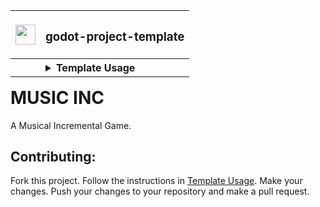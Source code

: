 <table align=right border="0">
<tr>
<th>
    
<img src='https://github.com/loteque/godot-project-template/assets/69282314/9ff1f807-468a-476b-9c54-dd19b0f15aa0' widtth=32 height=32 /> 
    
</th>
<th align=left> 

### **godot-project-template**

</th>
</tr>
<tr>
<th>
</th>
<th align=left>
    
<details>
<summary>Template Usage</summary>

## Features:
* **GitHub pages auto-deploy**
* **itch.io auto-delivery** 
* **best practices dir stucture** 
* **_Optional_**  
  * **git-LFS** 
  * **GUT (Godot Unit Testing)**

## itch.io and GitHub pages auto deploy step by step
<details>
  <summary>Sign in to GitHub and Itch.io:</Summary>

0) Make sure you are signed in to both github and itch.io
  * https://github.com/login
  * https://itch.io/login

</details>
<details>
  <summary> Create a GitHub Personal Access Token for the project:</summary>

1) Create a [Personal Access Token](https://github.com/settings/tokens), in your GitHub user account settings, with the following permissions:
    * Contents - Read and Write
    * Metadata - Read-only
    * Pages - Read and Write
![image](https://github.com/loteque/godot-project-template/assets/69282314/7738951b-62d8-4cf2-9d2a-a7c79069109d)

</details>
<details>
  <summary>Add personal access token to repo secrets:</Summary>

2) add Personal Acess Token as a repository secret with name GH_CREDENTIALS
    * 👉 `https://github.com/<your-github-username>/<your-repository-name>/settings/secrets/actions`
![image](https://user-images.githubusercontent.com/69282314/184680197-b607040d-7a3a-4b8a-bb3d-d670d9d0d933.png)

</details>
<details>
  <summary>Set read and write permission for the workflow:</summary>

3) Make sure `read and write` permissions are set on workflows:
    * 👉 `https://github.com/<your-github-username>/<your-repository-name>/settings/actions`
![image](https://github.com/loteque/godot-project-template/assets/69282314/7e41b9a3-d075-4689-b6bb-7893e3e88eee)

</details>
<details>
  <summary>Setup GitHub Pages:</summary>

4) Setup pages for the repository:
    * 👉 `https://github.com/<your-github-username>/<your-repository-name>/settings/pages`
![image](https://github.com/loteque/godot-project-template/assets/69282314/9d1c1f01-9047-468e-8d14-e43169b4f410)

</details>
<details>
  <summary>Customize the workflow yaml to your project:</summary>

5) Edit the .github/workflows/godot-ci.yml file:
    * 👉 `https://github.com/<your-github-username>/<your-repository-name>/blob/main/.github/workflows/godot-ci.yml`
    ```yaml
    name: "godot-ci export"
    on: 
      push:
        tags:
          - "v*"

    env:
    👉  GODOT_VERSION: X.x    #your-godot-version probably "3.5"
    👉  EXPORT_NAME: string   #the-name-of-your-project
    ```
    * After the godot-ci workflow completes you will find your game at <your-username>.github.io/<your-repos-name>
    
</details>
<details>
  <summary>Create a butler API token:</summary>

* Generate an [API token](https://itch.io/user/settings/api-keys) in itch.io settings

</details>
<details>
  <summary>Add Token to repo Secrets:</summary>

* add the token to yout repository secrets with name BUTLER_CREDENTIALS
    * 👉 `https://github.com/<your-github-username>/<your-repository-name>/settings/secrets/actions`
![image](https://user-images.githubusercontent.com/69282314/184680197-b607040d-7a3a-4b8a-bb3d-d670d9d0d933.png)
</details>
<details>
  <summary>Customize the deploy yaml to your project:</summary>

* Edit .github/workflows/publish-to-itchio.yml
    * 👉 `https://github.com/<your-github-username>/<your-repository-name>/blob/main/.github/workflows/publish-to-itchio.yml`
    ```yaml
    name: "publish to itch.io"
    on:
      release:
      types: [published]

    env:
    👉  ITCH_USER: your_itchio_username       #<your-user-name>.itch.io
    👉  ITCH_GAME: the_url_stub_of_your_game  #<your-user-name>.itch.io/<the-url-stub>

    ```
</details>


## Triggering the auto-deploy pipeline
_GitHub actions will trigger an autodeploy process when it detects a tag starting with "v", For Example:_ `v1.0.1`
<details>
  <summary>Commit as normal, push it, tag your commit, then push the tag:</summary>

* Commit your changes as normal, then tag the commit: ```git tag -a v1.0 -m "summary of release changes"```
* Push your changes with the tag: ```git push origin --tags```
* Github Actions will detect the new tag and trigger a new automated build of the game. 
* When it is done building it will auto-deploy an HTML5 Version to Github Pages.
* It will release all versions you have configured to build to Itch.io.

</details>


## GUT and git-LFS

<details>
  <summary> Optionally configure Godot Unit Testing (GUT) and/or git-LFS</summary>

## git-LFS(optional):
Before you push your first changes make sure you have git-lfs installed on your system:
https://git-lfs.github.com/
this template comes with a preconfigured .gitattributes file but feel free to add your own rules.
you must change the filename from gitattributes-template to .gitattributes

## GUT(optional):
Godot Unit Tests (GUT) is configured by default to run on pull requests to main. Tests are to be placed in res://test in either the res://test/unit or res://test/integration dirs. If you don't want to use tests just don't place tests there. For more information on GUT: https://github.com/bitwes/Gut/wiki/Quick-Start

</details>
<hr>

## _Directory structure and best practices_
* the project/asset directory is where you keep all your game art, sound, etc... It can be tracked by git-lfs
* the project/src directory is where you keep the source-code. It should not be tracked by git-lfs.

</details>
</th>     
</tr>
</table>

# MUSIC INC

A Musical Incremental Game.

## Contributing:

Fork this project. Follow the instructions in [Template Usage](https://github.com/<your-user-name>/music-inc#godot-project-template). Make your changes. Push your changes to your repository and make a pull request.
